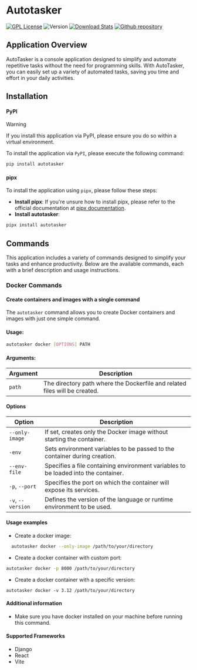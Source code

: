 # Autotasker
[![GPL License](https://img.shields.io/badge/license-GPL-blue.svg)](http://www.gnu.org/licenses/gpl-3.0) 
![Version](https://img.shields.io/badge/version-0.1.1-green.svg)
[![Download Stats](https://img.shields.io/pypi/dm/autotasker)](https://pypistats.org/packages/autotasker)
[![Github repository](https://img.shields.io/badge/GitHub-autotasker-purple)](https://github.com/mramosg7/autotasker)


## Application Overview

AutoTasker is a console application designed to simplify and automate repetitive tasks without the need for programming skills. With AutoTasker, you can easily set up a variety of automated tasks, saving you time and effort in your daily activities.

## Installation 
#### PyPI
>[!WARNING]
>  If you install this application via PyPI, please ensure you do so within a virtual environment.

To install the application via `PyPI`, please execute the following command: 
```bash 
pip install autotasker
```
#### pipx
To install the application using `pipx`, please follow these steps:

- **Install pipx**: If you're unsure how to install pipx, please refer to the official documentation at [pipx documentation](https://pipx.pypa.io/stable/).
- **Install autotasker**:
```bash 
pipx install autotasker 
```
## Commands
This application includes a variety of commands designed to simplify your tasks and enhance productivity. Below are the available commands, each with a brief description and usage instructions.
### Docker Commands
#### Create containers and images with a single command

The `autotasker` command allows you to create Docker containers and images with just one simple command.

#### Usage:
```bash
autotasker docker [OPTIONS] PATH
```

#### Arguments: 
| Argument                  | Description |
|---------------------------|-------------|
| `path`                    | The directory path where the Dockerfile and related files will be created.|

#### Options

| Option                 | Description                                                                                  |
|-----------------------|----------------------------------------------------------------------------------------------|
| `--only-image`        | If set, creates only the Docker image without starting the container.                       |
| `-env`                | Sets environment variables to be passed to the container during creation.                   |
| `--env-file`          | Specifies a file containing environment variables to be loaded into the container.           |
| `-p`, `--port`        | Specifies the port on which the container will expose its services.                         |
| `-v`, `--version`     | Defines the version of the language or runtime environment to be used.                      |

#### Usage examples

  - Create a docker image:
  ```bash
    autotasker docker --only-image /path/to/your/directory
  ```
  - Create a docker container with custom port:
  ```bash
  autotasker docker -p 8000 /path/to/your/directory
  ```
  - Create  a docker container with a specific version:
  ```ash
  autotasker docker -v 3.12 /path/to/your/directory
  ```

#### Additional information
- Make sure you have docker installed on your machine before running this command.

#### Supported Frameworks

- Django
- React
- Vite